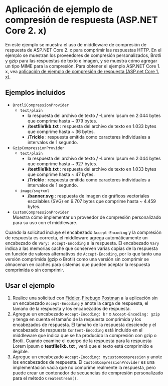 # <a name="response-compression-sample-application-aspnet-core-2x"></a>Aplicación de ejemplo de compresión de respuesta (ASP.NET Core 2. x)

En este ejemplo se muestra el uso de middleware de compresión de respuesta de ASP.NET Core 2. x para comprimir las respuestas HTTP. En el ejemplo se muestran los proveedores de compresión personalizados, Brotli y gzip para las respuestas de texto e imagen, y se muestra cómo agregar un tipo MIME para la compresión. Para obtener el ejemplo ASP.NET Core 1. x, vea [aplicación de ejemplo de compresión de respuesta (ASP.net Core 1. x)](https://github.com/dotnet/AspNetCore.Docs/tree/master/aspnetcore/performance/response-compression/samples/1.x).

## <a name="examples-in-this-sample"></a>Ejemplos incluidos

* `BrotliCompressionProvider`
  * `text/plain`
    * la respuesta del archivo de texto **/** -Lorem Ipsum en 2.044 bytes que comprime hasta ~ 979 bytes.
    * **/testfile1kb.txt** : respuesta del archivo de texto en 1.033 bytes que comprime hasta ~ 36 bytes.
    * **/Trickle** : respuesta emitida como caracteres individuales a intervalos de 1 segundo.
* `GzipCompressionProvider`
  * `text/plain`
    * la respuesta del archivo de texto **/** -Lorem Ipsum en 2.044 bytes que comprime hasta ~ 927 bytes.
    * **/testfile1kb.txt** : respuesta del archivo de texto en 1.033 bytes que comprime hasta ~ 47 bytes.
    * **/Trickle** : respuesta emitida como caracteres individuales a intervalos de 1 segundo.
  * `image/svg+xml`
    * **/banner.svg** : respuesta de imagen de gráficos vectoriales escalables (SVG) en 9.707 bytes que comprime hasta ~ 4.459 bytes.
* `CustomCompressionProvider`<br>Muestra cómo implementar un proveedor de compresión personalizado para su uso con el middleware.

Cuando la solicitud incluye el encabezado `Accept-Encoding` y la compresión de respuesta es correcta, el middleware agrega automáticamente un encabezado de `Vary: Accept-Encoding` a la respuesta. El encabezado `Vary` indica a las memorias caché que conserven varias copias de la respuesta en función de valores alternativos de `Accept-Encoding`, por lo que tanto una versión comprimida (gzip o Brotli) como una versión sin comprimir se almacenan en cachés para sistemas que pueden aceptar la respuesta comprimida o sin comprimir.

## <a name="use-the-sample"></a>Usar el ejemplo

1. Realice una solicitud con [Fiddler](https://www.telerik.com/fiddler), [Firebug](https://getfirebug.com/)o [Postman](https://www.getpostman.com/) a la aplicación sin un encabezado `Accept-Encoding` y anote la carga de respuesta, el tamaño de la respuesta y los encabezados de respuesta.
1. Agregue un encabezado `Accept-Encoding: br` o `Accept-Encoding: gzip` y tenga en cuenta el tamaño de la respuesta comprimida y los encabezados de respuesta. El tamaño de la respuesta desciende y el encabezado de respuesta `Content-Encoding` está incluido en el middleware que indica que se ha producido la compresión con gzip o Brotli. Cuando examine el cuerpo de la respuesta para la respuesta Lorem ipsum o **testfile1kb. txt** , verá que el texto está comprimido e ilegible.
1. Agregue un encabezado `Accept-Encoding: mycustomcompression` y anote los encabezados de respuesta. El `CustomCompressionProvider` es una implementación vacía que no comprime realmente la respuesta, pero puede crear un contenedor de secuencias de compresión personalizado para el método `CreateStream()`.
